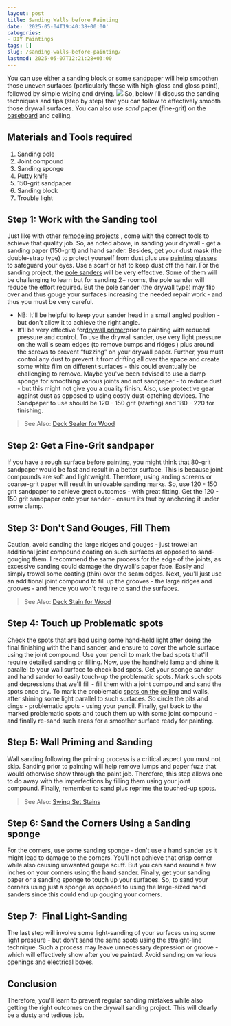 ```yaml
---
layout: post
title: Sanding Walls before Painting
date: '2025-05-04T19:40:38+00:00'
categories:
- DIY Paintings
tags: []
slug: /sanding-walls-before-painting/
lastmod: 2025-05-07T12:21:28+03:00
---
```


You can use either a sanding block or some
[sandpaper](https://pestpolicy.com/what-grit-sandpaper-for-primer-before-paint/)
will help smoothen those uneven surfaces (particularly those with high-gloss and gloss paint), followed by simple wiping and drying.
![](/assets/img/12/Pest-Control.jpg)
So, below I'll discuss the sanding techniques and tips (step by step) that you can follow to effectively smooth those drywall surfaces. You can also use
*sand*
paper (fine-grit) on the
[baseboard](https://pestpolicy.com/best-paint-brush-for-trim-and-baseboards/)
and ceiling.
## Materials and Tools required
1. Sanding pole
2. Joint compound
3. Sanding sponge
4. Putty knife
5. 150-grit sandpaper
6. Sanding block
7. Trouble light
## Step 1: Work with the Sanding tool
Just like with other
[remodeling projects](https://pestpolicy.com/how-much-does-it-cost-to-paint-kitchen-cabinets/)
, come with the correct tools to achieve that quality job. So, as noted above, in sanding your drywall - get a sanding paper (150-grit) and hand sander.
Besides, get your dust mask (the double-strap type) to protect yourself from dust plus use
[painting glasses](https://pestpolicy.com/best-safety-glasses-for-spray-painting/)
to safeguard your eyes. Use a scarf or hat to keep dust off the hair.
For the sanding project, the
[pole sanders](https://pestpolicy.com/best-belt-sander-for-deck/)
will be very effective. Some of them will be challenging to learn but for sanding 2+ rooms, the pole sander will reduce the effort required.
But the pole sander (the drywall type) may flip over and thus gouge your surfaces increasing the needed repair work - and thus you must be very careful.
- NB: It'll be helpful to keep your sander head in a small angled position - but don't allow it to achieve the right angle.
- It'll be very effective for[drywall primer](https://pestpolicy.com/best-drywall-primer-sealer/)prior to painting with reduced pressure and control.
To use the drywall sander, use very light pressure on the wall's seam edges (to remove bumps and ridges ) plus around the screws to prevent “fuzzing” on your drywall paper.
Further, you must control any dust to prevent it from drifting all over the space and create some white film on different surfaces - this could eventually be challenging to remove.
Maybe you've been advised to use a damp sponge for smoothing various joints and not sandpaper - to reduce dust - but this might not give you a quality finish.
Also, use protective gear against dust as opposed to using costly dust-catching devices. The Sandpaper to use should be 120 - 150 grit (starting) and 180 - 220 for finishing.
> See Also:
> [Deck Sealer for Wood](https://pestpolicy.com/best-deck-sealer-for-pressure-treated-wood/)
## Step 2: Get a Fine-Grit sandpaper
If you have a rough surface before painting, you might think that 80-grit sandpaper would be fast and result in a better surface. This is because joint compounds are soft and lightweight.
Therefore, using anding screens or coarse-grit paper will result in unlovable sanding marks. So, use 120 - 150 grit sandpaper to achieve great outcomes - with great fitting.
Get the 120 - 150 grit sandpaper onto your sander - ensure its taut by anchoring it under some clamp.
## Step 3: Don't Sand Gouges, Fill Them
Caution, avoid sanding the large ridges and gouges - just trowel an additional joint compound coating on such surfaces as opposed to sand-gouging them.
I recommend the same process for the edge of the joints, as excessive sanding could damage the drywall's paper face. Easily and simply trowel some coating (thin) over the seam edges.
Next, you'll just use an additional joint compound to fill up the grooves - the large ridges and grooves - and hence you won't require to sand the surfaces.
> See Also:
> [Deck Stain for Wood](https://pestpolicy.com/best-deck-stain-for-pressure-treated-wood/)
## Step 4: Touch up Problematic spots
Check the spots that are bad using some hand-held light after doing the final finishing with the hand sander, and ensure to cover the whole surface using the joint compound.
Use your pencil to mark the bad spots that'll require detailed sanding or filling. Now, use the handheld lamp and shine it parallel to your wall surface to check bad spots.
Get your sponge sander and hand sander to easily touch-up the problematic spots. Mark such spots and depressions that we'll fill - fill them with a joint compound and sand the spots once dry.
To mark the problematic
[spots on the](https://pestpolicy.com/best-paint-sprayer-for-ceiling/)
[ceiling](https://pestpolicy.com/best-paint-sprayer-for-ceiling/)
and walls, after shining some light parallel to such surfaces. So circle the pits and dings - problematic spots - using your pencil.
Finally, get back to the marked problematic spots and touch them up with some joint compound - and finally re-sand such areas for a smoother surface ready for painting.
## Step 5: Wall Priming and Sanding
Wall sanding following the priming process is a critical aspect you must not skip. Sanding prior to painting will help remove lumps and paper fuzz that would otherwise show through the paint job.
Therefore, this step allows one to do away with the imperfections by filling them using your joint compound. Finally, remember to sand plus reprime the touched-up spots.
> See Also:
> [Swing Set Stains](https://pestpolicy.com/best-stain-for-swing-set/)
## Step 6: Sand the Corners Using a Sanding sponge
For the corners, use some sanding sponge - don't use a hand sander as it might lead to damage to the corners. You'll not achieve that crisp corner while also causing unwanted gouge scuff.
But you can sand around a few inches on your corners using the hand sander. Finally, get your sanding paper or a sanding sponge to touch up your surfaces.
So, to sand your corners using just a sponge as opposed to using the large-sized hand sanders since this could end up gouging your corners.
## Step 7:  Final Light-Sanding
The last step will involve some light-sanding of your surfaces using some light pressure - but don't sand the same spots using the straight-line technique.
Such a process may leave unnecessary depression or groove - which will effectively show after you've painted. Avoid sanding on various openings and electrical boxes.
## Conclusion
Therefore, you'll learn to prevent regular sanding mistakes while also getting the right outcomes on the drywall sanding project. This will clearly be a dusty and tedious job.
